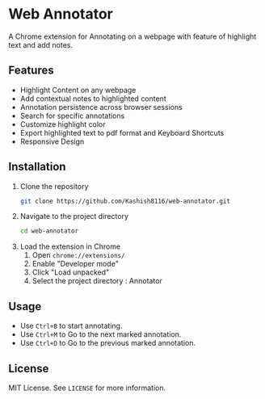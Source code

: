 # Web Annotator

A Chrome extension for Annotating on a webpage with feature of highlight text and add notes.

## Features

- Highlight Content on any webpage
- Add contextual notes to highlighted content
- Annotation persistence across browser sessions 
- Search for specific annotations
- Customize highlight color
- Export highlighted text to pdf format and Keyboard Shortcuts
- Responsive Design 

## Installation

1. Clone the repository
    ```sh
    git clone https://github.com/Kashish8116/web-annotator.git
    ```
2. Navigate to the project directory
    ```sh
    cd web-annotator
    ```
3. Load the extension in Chrome
    1. Open `chrome://extensions/`
    2. Enable "Developer mode"
    3. Click "Load unpacked"
    4. Select the project directory : Annotator 

## Usage

- Use `Ctrl+B` to start annotating.
- Use `Ctrl+M` to Go to the next marked annotation.
- Use `Ctrl+D` to Go to the previous marked annotation.


## License

MIT License. See `LICENSE` for more information.
 
